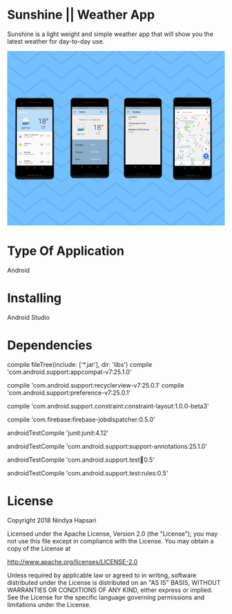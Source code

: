 

# Sunshine || Weather App
Sunshine is a light weight and simple weather app that will show you the latest weather for day-to-day use.

![alt tag](https://github.com/nindyahapsari/WeatherApp_Sunshine/blob/master/1.png)


# Type Of Application

Android

# Installing 

Android Studio

# Dependencies 

compile fileTree(include: ['*.jar'], dir: 'libs')
compile 'com.android.support:appcompat-v7:25.1.0'

compile 'com.android.support:recyclerview-v7:25.0.1'
compile 'com.android.support:preference-v7:25.0.1'

compile 'com.android.support.constraint:constraint-layout:1.0.0-beta3'

compile 'com.firebase:firebase-jobdispatcher:0.5.0'


androidTestCompile 'junit:junit:4.12'

androidTestCompile 'com.android.support:support-annotations:25.1.0'

androidTestCompile 'com.android.support.test:runner:0.5'

androidTestCompile 'com.android.support.test:rules:0.5'

# License 

Copyright 2018 Nindya Hapsari

Licensed under the Apache License, Version 2.0 (the "License");
you may not use this file except in compliance with the License.
You may obtain a copy of the License at

http://www.apache.org/licenses/LICENSE-2.0

Unless required by applicable law or agreed to in writing, software
distributed under the License is distributed on an "AS IS" BASIS,
WITHOUT WARRANTIES OR CONDITIONS OF ANY KIND, either express or implied.
See the License for the specific language governing permissions and
limitations under the License.















